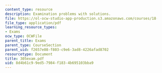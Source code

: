 ```yaml
---
content_type: resource
description: Examination problems with solutions.
file: https://ol-ocw-studio-app-production.s3.amazonaws.com/courses/18-305-advanced-analytic-methods-in-science-and-engineering-fall-2004/8d4b61c99ed57984f1834b695103bba9_305exam.pdf
file_type: application/pdf
learning_resource_types:
- Exams
ocw_type: OCWFile
parent_title: Exams
parent_type: CourseSection
parent_uid: f2657e08-f803-c9e6-3ad8-4226afad8702
resourcetype: Document
title: 305exam.pdf
uid: 8d4b61c9-9ed5-7984-f183-4b695103bba9
---
```

